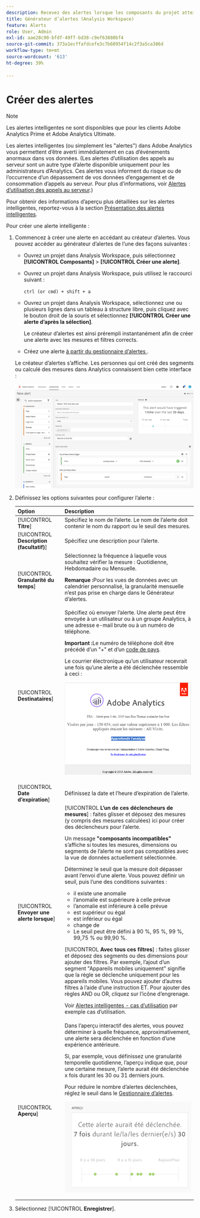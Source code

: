 ```yaml
---
description: Recevez des alertes lorsque les composants du projet atteignent certains seuils.
title: Générateur d’alertes (Analysis Workspace)
feature: Alerts
role: User, Admin
exl-id: aae28c90-bfdf-49ff-bd38-c9ef63880bf4
source-git-commit: 373a1ecffafdcefe3c7b60954f14c2f3a5ca386d
workflow-type: tm+mt
source-wordcount: '613'
ht-degree: 39%

---
```


# Créer des alertes

>[!NOTE]
>
>Les alertes intelligentes ne sont disponibles que pour les clients Adobe Analytics Prime et Adobe Analytics Ultimate.

Les alertes intelligentes (ou simplement les &quot;alertes&quot;) dans Adobe Analytics vous permettent d’être averti immédiatement en cas d’événements anormaux dans vos données. (Les alertes d’utilisation des appels au serveur sont un autre type d’alerte disponible uniquement pour les administrateurs d’Analytics. Ces alertes vous informent du risque ou de l’occurrence d’un dépassement de vos données d’engagement et de consommation d’appels au serveur. Pour plus d’informations, voir [Alertes d’utilisation des appels au serveur](/help/admin/admin/c-server-call-usage/scu-alerts.md).)

Pour obtenir des informations d’aperçu plus détaillées sur les alertes intelligentes, reportez-vous à la section [Présentation des alertes intelligentes](/help/analyze/analysis-workspace/c-intelligent-alerts/intellligent-alerts.md).

Pour créer une alerte intelligente :

1. Commencez à créer une alerte en accédant au créateur d’alertes. Vous pouvez accéder au générateur d’alertes de l’une des façons suivantes :

   * Ouvrez un projet dans Analysis Workspace, puis sélectionnez **[!UICONTROL Composants]** > **[!UICONTROL Créer une alerte]**.
   * Ouvrez un projet dans Analysis Workspace, puis utilisez le raccourci suivant :

     `ctrl (or cmd) + shift + a`
   * Ouvrez un projet dans Analysis Workspace, sélectionnez une ou plusieurs lignes dans un tableau à structure libre, puis cliquez avec le bouton droit de la souris et sélectionnez **[!UICONTROL Créer une alerte d’après la sélection]**.

     Le créateur d’alertes est ainsi prérempli instantanément afin de créer une alerte avec les mesures et filtres corrects.
   * Créez une alerte [ à partir du gestionnaire d’alertes ](/help/components/c-alerts/alert-manager.md#create-alerts).

   Le créateur d’alertes s’affiche. Les personnes qui ont créé des segments ou calculé des mesures dans Analytics connaissent bien cette interface :

   ![](assets/alert-builder.png)

1. Définissez les options suivantes pour configurer l’alerte :

   | Option | Description |
   |---------|----------|
   | [!UICONTROL **Titre**] | Spécifiez le nom de l’alerte. Le nom de l’alerte doit contenir le nom du rapport ou le seuil des mesures. |
   | [!UICONTROL **Description (facultatif)**] | Spécifiez une description pour l’alerte. |
   | [!UICONTROL **Granularité du temps**] | Sélectionnez la fréquence à laquelle vous souhaitez vérifier la mesure : Quotidienne, Hebdomadaire ou Mensuelle.<p><b>Remarque :</b>Pour les vues de données avec un calendrier personnalisé, la granularité mensuelle n’est pas prise en charge dans le Générateur d’alertes.<!--true?--></p> |
   | [!UICONTROL **Destinataires**] | Spécifiez où envoyer l’alerte. Une alerte peut être envoyée à un utilisateur ou à un groupe Analytics, à une adresse e-mail brute ou à un numéro de téléphone.<p><b>Important :</b>Le numéro de téléphone doit être précédé d’un &quot;+&quot; et d’un [code de pays](https://countrycode.org/).</p><p>Le courrier électronique qu’un utilisateur recevrait une fois qu’une alerte a été déclenchée ressemble à ceci :</p><p>![](assets/alerts-email.PNG)</p> |
   | [!UICONTROL **Date d’expiration**] | Définissez la date et l’heure d’expiration de l’alerte. |
   | [!UICONTROL **Envoyer une alerte lorsque**] | [!UICONTROL **L’un de ces déclencheurs de mesures**] : faites glisser et déposez des mesures (y compris des mesures calculées) ici pour créer des déclencheurs pour l’alerte.<p>Un message **&quot;composants incompatibles&quot;** s’affiche si toutes les mesures, dimensions ou segments de l’alerte ne sont pas compatibles avec la vue de données actuellement sélectionnée.</p><p>Déterminez le seuil que la mesure doit dépasser avant l’envoi d’une alerte. Vous pouvez définir un seuil, puis l’une des conditions suivantes :</p><ul><li>il existe une anomalie</li><li>l’anomalie est supérieure à celle prévue</li><li>l’anomalie est inférieure à celle prévue</li><li>est supérieur ou égal</li><li>est inférieur ou égal</li><li>change de</li><li>Le seuil peut être défini à 90 %, 95 %, 99 %, 99,75 % ou 99,90 %.</li></ul><p>[!UICONTROL **Avec tous ces filtres**] : faites glisser et déposez des segments ou des dimensions pour ajouter des filtres. Par exemple, l’ajout d’un segment &quot;Appareils mobiles uniquement&quot; signifie que la règle se déclenche uniquement pour les appareils mobiles. Vous pouvez ajouter d’autres filtres à l’aide d’une instruction ET. Pour ajouter des règles AND ou OR, cliquez sur l’icône d’engrenage.</p><p>Voir [Alertes intelligentes - cas d’utilisation](/help/analyze/analysis-workspace/c-intelligent-alerts/alerts-use-cases.md) par exemple cas d’utilisation.</p> |
   | [!UICONTROL **Aperçu**] | Dans l’aperçu interactif des alertes, vous pouvez déterminer à quelle fréquence, approximativement, une alerte sera déclenchée en fonction d’une expérience antérieure.<p>Si, par exemple, vous définissez une granularité temporelle quotidienne, l’aperçu indique que, pour une certaine mesure, l’alerte aurait été déclenchée x fois durant les 30 ou 31 derniers jours.</p><p>Pour réduire le nombre d’alertes déclenchées, réglez le seuil dans le [Gestionnaire d’alertes](/help/components/c-alerts/alert-manager.md).</p><p>![](assets/alert_preview.png)</p> |

1. Sélectionnez [!UICONTROL **Enregistrer**].
